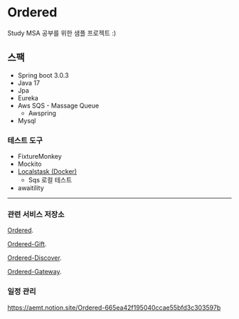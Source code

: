 # Ordered
Study MSA 공부를 위한 샘플 프로젝트 :)

## 스팩
* Spring boot 3.0.3
* Java 17
* Jpa
* Eureka
* Aws SQS - Massage Queue 
  * Awspring
* Mysql

### 테스트 도구
* FixtureMonkey
* Mockito
* [Localstask (Docker)](https://localstack.cloud/)
  * Sqs 로컬 테스트 
* awaitility

---

### 관련 서비스 저장소
[Ordered](https://github.com/snowlight-aemt/Ordered). 

[Ordered-Gift](https://github.com/snowlight-aemt/Ordered-Gift). 

[Ordered-Discover](https://github.com/snowlight-aemt/Ordered-discover-server). 

[Ordered-Gateway](https://github.com/snowlight-aemt/Ordered-api-gateway-server). 

### 일정 관리
https://aemt.notion.site/Ordered-665ea42f195040ccae55bfd3c303597b

